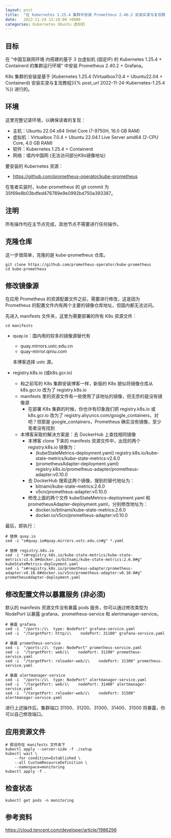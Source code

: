 ```yaml
---
layout: post
title:  "在 Kubernetes 1.25.4 集群中安装 Prometheus 2.40.2 安装实录与复现教程"
date:   2022-11-24 13:10:00 +0800
categories: Kubernetes Ubuntu 虚拟机
---
```




## 目标

在 "中国互联网环境 内搭建的基于 3 台虚拟机 (固定IP) 的 Kubernetes 1.25.4 + Containerd 的集群运行环境" 中安装 Prometheus 2.40.2 + Grafana。

K8s 集群的安装是基于 [Kubernetes 1.25.4 (Virtualbox7.0.4 + Ubuntu22.04 + Containerd) 安装实录与复现教程]({% post_url 2022-11-24-Kubernetes-1.25.4 %}) 进行的。



## 环境

这里完整记录环境，以确保读者的复现：

* 主机：Ubuntu 22.04 x64 (Intel Core i7-9750H, 16.0 GB RAM)
* 虚拟机：Virtualbox 7.0.4 + Ubuntu 22.04.1 Live Server amd64 (2-CPU Core, 4.0 GB RAM)
* 软件：Kubernetes 1.25.4 + Containerd
* 网络：墙内中国网 (无法访问部分K8s镜像地址)

要安装的 Kubernetes 资源：

* https://github.com/prometheus-operator/kube-prometheus

在笔者实装时，kube-prometheus 的 git commit 为 35f69e8b03bdfed476769e9e0992bd750a393387。



## 注明

所有操作均在主节点完成，其他节点不需要进行任何操作。



## 克隆仓库

这一步很简单，克隆的是 kube-prometheus 仓库。

```shell
git clone https://github.com/prometheus-operator/kube-prometheus
cd kube-prometheus
```



## 修改镜像源

在应用 Prometheus 的资源配置文件之前，需要进行修改，这是因为 Prometheus 的配置文件内有两个主要的镜像仓库地址，但国内都无法访问。

先进入 manifests 文件夹，这里为需要部署的所有 K8s 资源文件：

```shell
cd manifests
```

* quay.io：国内用的较多的镜像源替代有

  * quay.mirrors.ustc.edu.cn
  * quay-mirror.qiniu.com

  本博客选择 ustc 源。

* registry.k8s.io (或k8s.gcr.io)

  * 和之前写的 K8s 集群安装博客一样，新版的 K8s 貌似将镜像仓库从 k8s.gcr.io 改为了 registry.k8s.io
  * manifests 里的资源文件有一些使用了该地址的镜像，但无奈的是没有镜像源
    * 在部署 K8s 集群的时候，你也许有印象我们把 registry.k8s.io 或 k8s.gcr.io 改为了 registry.aliyuncs.com/google_containers，对吧？但那是 google_containers，Prometheus 确实没有镜像，至少笔者没有找到
  * 本博客采取的解决方案是：去 DockerHub 上查找相同镜像
    * 本博客 clone 下来的 manifests 资源文件中，出现的两个 registry.k8s.io 镜像为：
      * (kubeStateMetrics-deployment.yaml) registry.k8s.io/kube-state-metrics/kube-state-metrics:v2.6.0
      * (prometheusAdapter-deployment.yaml) registry.k8s.io/prometheus-adapter/prometheus-adapter:v0.10.0
    * 去 DockerHub 搜索这两个镜像，搜到的替代地址为：
      * bitnami/kube-state-metrics:2.6.0
      * v5cn/prometheus-adapter:v0.10.0
    * 修改上面的两个文件 kubeStateMetrics-deployment.yaml 和 prometheusAdapter-deployment.yaml，分别修改地址为：
      * docker.io/bitnami/kube-state-metrics:2.6.0
      * docker.io/v5cn/prometheus-adapter:v0.10.0

最后，即执行：

```shell
# 替换 quay.io
sed -i "s#quay.io#quay.mirrors.ustc.edu.cn#g" *.yaml

# 替换 registry.k8s.io
sed -i "s#registry.k8s.io/kube-state-metrics/kube-state-metrics:v2.6.0#docker.io/bitnami/kube-state-metrics:2.6.0#g" kubeStateMetrics-deployment.yaml
sed -i "s#registry.k8s.io/prometheus-adapter/prometheus-adapter:v0.10.0#docker.io/v5cn/prometheus-adapter:v0.10.0#g" prometheusAdapter-deployment.yaml
```



## 修改配置文件以暴露服务 (非必须)

默认的 manifests 资源文件没有暴露 pods 服务，你可以通过修改类型为 NodePort 以暴露 grafana、prometheus-service 和 alertmanager-service。

```shell
# 暴露 grafana
sed -i  "/ports:/i\  type: NodePort" grafana-service.yaml
sed -i  "/targetPort: http/i\    nodePort: 31100" grafana-service.yaml

# 暴露 prometheus-service
sed -i  "/ports:/i\  type: NodePort" prometheus-service.yaml
sed -i  "/targetPort: web/i\    nodePort: 31200" prometheus-service.yaml
sed -i  "/targetPort: reloader-web/i\    nodePort: 31300" prometheus-service.yaml

# 暴露 alertmanager-service
sed -i  "/ports:/i\  type: NodePort" alertmanager-service.yaml
sed -i  "/targetPort: web/i\    nodePort: 31400" alertmanager-service.yaml
sed -i  "/targetPort: reloader-web/i\    nodePort: 31500" alertmanager-service.yaml
```

进行上述操作后，集群端口 31100、31200、31300、31400、31500 将暴露，你可以自己修改端口。



## 应用资源文件

```shell
# 假设你在 manifests 文件夹下
kubectl apply --server-side -f ./setup
kubectl wait \
	--for condition=Established \
	--all CustomResourceDefinition \
	--namespace=monitoring
kubectl apply -f .
```



## 检查状态

```shell
kubectl get pods -n monitoring
```



## 参考资料

https://cloud.tencent.com/developer/article/1986296

